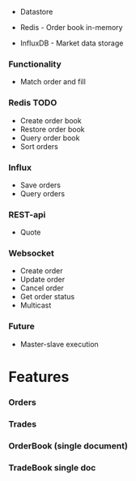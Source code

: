 - Datastore

- Redis - Order book in-memory
- InfluxDB - Market data storage

### Functionality
- Match order and fill

### Redis TODO
- Create order book
- Restore order book
- Query order book
- Sort orders

### Influx
- Save orders
- Query orders

### REST-api
- Quote

### Websocket
- Create order
- Update order
- Cancel order
- Get order status
- Multicast


### Future
- Master-slave execution



<!-- Features -->

# Features 

### Orders
### Trades

### OrderBook (single document)

### TradeBook single doc